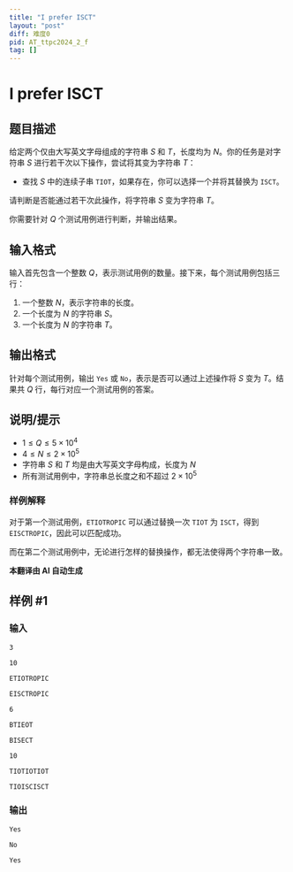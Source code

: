 ```yaml
---
title: "I prefer ISCT"
layout: "post"
diff: 难度0
pid: AT_ttpc2024_2_f
tag: []
---
```


# I prefer ISCT

## 题目描述

给定两个仅由大写英文字母组成的字符串 $S$ 和 $T$，长度均为 $N$。你的任务是对字符串 $S$ 进行若干次以下操作，尝试将其变为字符串 $T$：

- 查找 $S$ 中的连续子串 `TIOT`，如果存在，你可以选择一个并将其替换为 `ISCT`。

请判断是否能通过若干次此操作，将字符串 $S$ 变为字符串 $T$。

你需要针对 $Q$ 个测试用例进行判断，并输出结果。

## 输入格式

输入首先包含一个整数 $Q$，表示测试用例的数量。接下来，每个测试用例包括三行：

1. 一个整数 $N$，表示字符串的长度。
2. 一个长度为 $N$ 的字符串 $S$。
3. 一个长度为 $N$ 的字符串 $T$。

## 输出格式

针对每个测试用例，输出 `Yes` 或 `No`，表示是否可以通过上述操作将 $S$ 变为 $T$。结果共 $Q$ 行，每行对应一个测试用例的答案。

## 说明/提示

- $1 \leq Q \leq 5 \times 10^4$
- $4 \leq N \leq 2 \times 10^5$
- 字符串 $S$ 和 $T$ 均是由大写英文字母构成，长度为 $N$
- 所有测试用例中，字符串总长度之和不超过 $2 \times 10^5$

### 样例解释

对于第一个测试用例，`ETIOTROPIC` 可以通过替换一次 `TIOT` 为 `ISCT`，得到 `EISCTROPIC`，因此可以匹配成功。

而在第二个测试用例中，无论进行怎样的替换操作，都无法使得两个字符串一致。

 **本翻译由 AI 自动生成**

## 样例 #1

### 输入

```
3
10
ETIOTROPIC
EISCTROPIC
6
BTIEOT
BISECT
10
TIOTIOTIOT
TIOISCISCT
```

### 输出

```
Yes
No
Yes
```

